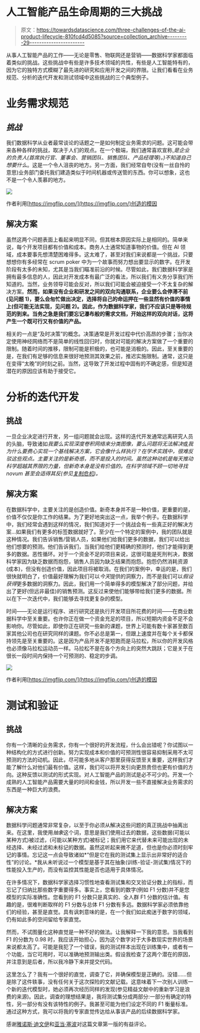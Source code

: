 # 人工智能产品生命周期的三大挑战

> 原文：<https://towardsdatascience.com/three-challenges-of-the-ai-product-lifecycle-810fcd4d5085?source=collection_archive---------29----------------------->

从事人工智能产品的工作——无论是零售、物联网还是营销——数据科学家都面临着类似的挑战。这些挑战中有些是许多技术领域的共性，有些是人工智能特有的，因为它的独特方式模糊了最先进的研究和应用开发之间的界限。让我们看看在业务规范、分析的迭代开发和测试领域中这些挑战的三个典型例子。

# 业务需求规范

## *挑战*

我们数据科学从业者最常谈论的话题之一是如何制定业务需求的问题。这可能会带来各种各样的挑战，取决于人们的观点。在一个极端，我们通常喜欢宣称,*是企业的负责人(首席执行官、董事会、营销团队、销售团队、产品经理等)。)不知道自己想要什么*。这是一个令人沮丧的地方。另一方面，我们经常自夸(没有一丝自怜的意思)业务部门委托我们建造类似于时间机器或传送管的东西。你可以想象，这也不是一个令人羡慕的地方。

![](img/486bdaae71820e12ac04415f7abae1a4.png)

作者利用[https://imgflip.com/](https://imgflip.com/)创造的模因

## 解决方案

虽然这两个问题表面上看起来明显不同，但其根本原因实际上是相同的。简单来说，每个开发项目都有价值和成本。商务人士通常知道事物的价值。但在 AI 领域，成本要事先想清楚困难得多。这太难了，甚至对我们来说都是一个挑战，只要想想你有多经常在 scrum poker 中为一个故事而努力想出要显示的数字。在开发阶段有太多的未知，尤其是当我们瞄准前沿的时候。尽管如此，我们数据科学家是拥有最多信息的人，因此对开发成本有最广泛的看法，所以我们有义务分享我们所知道的。当然，业务领导可能会反对，所以我们可能会被迫接受一个不太复杂的解决方案。**然而，如果没有企业和研发之间的双向沟通联系，企业要么会停滞不前(见问题 1)，要么会匆忙做出决定，选择将自己的命运押在一些显然有价值的事情上(但可能无法实现，见问题 2)。因此，作为数据科学家，我们不应该只是等待规范的到来。当务之急是我们要忘记瀑布般的需求文档，开始这样的双向对话，这将产生一个既可行又有价值的产品。**

相关的一点是“及时决策”的概念。决策通常是开发过程中代价高昂的步骤；当你决定使用神经网络而不是简单的线性回归时，你就对可能的解决方案做了一个重要的限制。随着时间的推移，限制可能是积极的，也可能是消极的。因此，至关重要的是，在我们有足够的信息来很好地预测其效果之前，推迟实施限制。通常，这只是在变得“太晚”的时刻之前。当然，这导致了开发过程中固有的不确定感，但是知道潜在的原因应该有助于接受它。

# 分析的迭代开发

## 挑战

一旦企业决定进行开发，另一组问题就会出现。这样的迭代开发通常远离研究人员的头脑，导致诸如*我要么实现深度卷积网络来分类图像，要么问题将无法解决*或*我为什么要费心实现一个基线解决方案，它会像什么样执行？在学术实践中，很难反驳这些观点。主要关注的是新奇感，而不是投入的时间。虽然这种动机是每天推动科学超越其界限的力量，但新奇本身是没有价值的。在科学领域不顾一切地寻找 novum 甚至会适得其反(参见[复制危机](https://en.wikipedia.org/wiki/Replication_crisis))。*

## 解决方案

在数据科学中，主要关注的是创造价值。新奇本身并不是一种价值，更重要的是，价值不仅仅是你工作的结果。为了更好地突出这一点，我举个例子。在数据科学中，我们经常会遇到这样的情况，我们知道对于一个挑战会有一些真正好的解决方案…如果我们有更多的标签数据就好了。至少在一个特定的案例中，我的团队就是这种情况。我们告诉销售/营销人员，如果他们给我们更多的数据，我们可以给出他们想要的预测。他们告诉我们，当我们给他们更精确的预测时，他们才能得到更多的数据。恶性循环。对于一个资金不足的项目来说，这很可能是死刑判决，数据科学家因为缺乏数据而抱怨，销售人员因为缺乏结果而抱怨。抱怨仍然消耗资源(成本)，但没有创造价值，因此项目将被取消。在我们的案例中，幸运的是，我们很快就明白了，价值最好理解为我们可以*今天*提供的洞察力，而不是我们可以*假设获得*更多数据的洞察力。因此，我们用一个简单得多的模型解决了部分问题，并给出了更好(但远非最佳)的销售预测。这反过来使他们能够带给我们更多的数据。所以在下一次迭代中，我们能够去寻找更复杂的模型。

时间——无论是运行程序、进行研究还是执行开发项目所花费的时间——在商业数据科学中至关重要。也许你正在做一个资金充足的项目，所以短期内资金不足不会影响你。尽管如此，即使你正在研究一些新的课题，世界上可能有数十家甚至数百家其他公司也在研究同样的课题。你不必总是第一，但跟上速度并在每个关卡都保持领先是至关重要的。这是因为产品开发不是短跑而是马拉松，所以你的开发风格也必须像马拉松运动员一样。马拉松不是在各个方向上的突然大跳跃；它是关于在很长一段时间内保持一个可预测的、稳定的步调。

![](img/e149b6d53d8a58f38a7e87016e56e366.png)

作者利用[https://imgflip.com/](https://imgflip.com/)创造的模因

# 测试和验证

## 挑战

你有一个清晰的业务需求，你有一个很好的开发流程，什么会出错呢？你试图以一种结构化的方式进行创新。努力实现成本和价值的可预测性很容易抑制采用不太可预测的方法的动机。因此，尽可能多地从客户那里获得反馈至关重要，这样我们才能了解什么对他们最有价值。这样，我们可以将开发引向更昂贵但也更有价值的方向。这种反馈以测试的形式实现。对人工智能产品的测试是必不可少的。开发一个成熟的人工智能产品需要大量的时间和金钱，所以开发一些不直接解决业务需求的东西是一种巨大的浪费。

## 解决方案

数据科学问题通常非常复杂，以至于你必须从解决这些问题的真正挑战中抽离出来。在这里，我使用*抽象*这个词，意思是我们使用过去的数据，这些数据(可能以某种方式)被过滤，(可能以某种方式)被标记；我们用它来代替未来可能出现的未经选择、未经过滤和未标记的数据。虽然这听起来微不足道，但也是你必须时刻牢记的事情。忘记这一点会导致诸如*“但是它在我的测试集上显示出非常好的适合性”的讨论。*我从未听说过一个模型是基于其在抽象(训练-验证-测试集)情况下的性能投入生产的，而没有监控其性能是否也适用于具体情况。

在许多情况下，数据科学家选择习惯性地查看测试集和交叉验证分数上的指标，而忘记了归纳比那些数字重要得多。事实上，您看到的数字(例如 F1 分数)并不是您模型的实际准确性。您看到的 F1 分数只是真实的、全人群 F1 分数的估计值。有趣的是，很难判断取样的 F1 分数与总体 F1 分数有多远。数据科学家必须依靠他们的经验，甚至是直觉。具有讽刺意味的是，在一个我们如此痴迷于数字的领域，仍有如此多的空间留给专家直觉。

然而，不试图量化这种直觉是一种不好的做法。让我解释一下我的意思。当我看到 F1 的分数为 0.98 时，我应该开始担心，因为这个数字对于大多数现实世界的场景来说都太高了。可能是我犯了一个错误，我的测试样本出现在训练集中，或者有一个功能，当它可用时，可以准确地预测输出类。假设我检查了这两个潜在的原因，并注意到是后者，所以我冷静下来并提交代码。

这里怎么了？我有一个很好的直觉，调查了它，并确保模型是正确的。没错……但是除了这件轶事，没有任何关于这次探险的文献记载。这意味着下一次别人训练一个新的迭代模型时，她必须再次经历同样的发现(参见精益文献中的重新学习是浪费的来源)。因此，调查的理想结果是，我将测试集分成两部分:一部分有确定的特性，另一部分有没有该特性的例子。我甚至可能为他们设定不同的 F1 衡量标准。通过这种方式，我可以将我的专家直觉传达给从事该产品的后续数据科学家。

感谢[雅诺斯·迪文伊](https://medium.com/@divenyijanos)和[亚当·塞波](https://scholar.google.com/citations?user=5WMeN5UAAAAJ&hl=en)对这篇文章第一版的有益评论。
